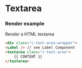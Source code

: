 # Textarea

### Render example

Render a HTML textarea

```html
<div class="c-text-area-wrapper">
<Label /> // see Label Component
<textarea class="c-text-area">
    {{ CONTENT }}
</textarea>
```

